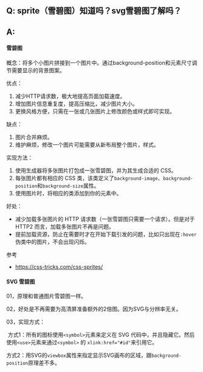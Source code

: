 ## Q: sprite（雪碧图）知道吗？svg雪碧图了解吗？

## A:

#### 雪碧图

概念：将多个小图片拼接到一个图片中。通过background-position和元素尺寸调节需要显示的背景图案。



优点：

1. 减少HTTP请求数，极大地提高页面加载速度。
2. 增加图片信息重复度，提高压缩比，减少图片大小。
3. 更换风格方便，只需在一张或几张图片上修改颜色或样式即可实现。

缺点：

1. 图片合并麻烦。
2. 维护麻烦，修改一个图片可能需要从新布局整个图片，样式。



实现方法：

1. 使用生成器将多张图片打包成一张雪碧图，并为其生成合适的 CSS。
2. 每张图片都有相应的 CSS 类，该类定义了`background-image`、`background-position`和`background-size`属性。
3. 使用图片时，将相应的类添加到你的元素中。

好处：

- 减少加载多张图片的 HTTP 请求数（一张雪碧图只需要一个请求）。但是对于 HTTP2 而言，加载多张图片不再是问题。
- 提前加载资源，防止在需要时才在开始下载引发的问题，比如只出现在`:hover`伪类中的图片，不会出现闪烁。

参考

- <https://css-tricks.com/css-sprites/>

#### SVG 雪碧图


01，原理和普通图片雪碧图一样。

02，好处是不再需要为高清屏准备额外的2倍图。因为SVG与分辨率无关。

03，实现方式：

​    方式1：所有的图标使用`<symbol>`元素来定义在 SVG 代码中，并且隐藏它。然后使用`<use>`元素来通过`<symbol>` 的 `xlink:href="#id"`来引用它。

​    方式2：用SVG的`viewbox`属性来指定显示SVG画布的区域，跟`background-position`原理差不多。